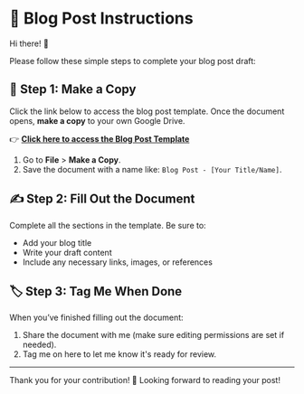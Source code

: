 # 📝 Blog Post Instructions

Hi there! 👋 

Please follow these simple steps to complete your blog post draft:

## 📄 Step 1: Make a Copy
Click the link below to access the blog post template. Once the document opens, **make a copy** to your own Google Drive.

👉 [**Click here to access the Blog Post Template**](https://docs.google.com/document/d/1gAF6dZP8iqeEoCPMHxJ13gHxQkcRRfGhbZN9J2PL3h4/edit?usp=sharing)

1. Go to **File** > **Make a Copy**.
2. Save the document with a name like: `Blog Post - [Your Title/Name]`.

## ✍️ Step 2: Fill Out the Document
Complete all the sections in the template. Be sure to:

- Add your blog title
- Write your draft content
- Include any necessary links, images, or references

## 🏷️ Step 3: Tag Me When Done
When you’ve finished filling out the document:

1. Share the document with me (make sure editing permissions are set if needed).
2. Tag me on here to let me know it's ready for review.

---

Thank you for your contribution! 🎉 Looking forward to reading your post!
